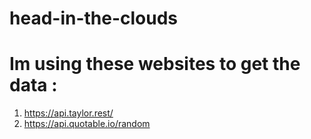# head-in-the-clouds  
# Im using these websites to get the data :
1. https://api.taylor.rest/  
2. https://api.quotable.io/random  

